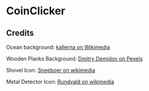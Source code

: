 # CoinClicker

## Credits

Ocean background: [kallerna on Wikimedia](https://commons.wikimedia.org/wiki/File:Atlantic_near_Faroe_Islands.jpg)

Wooden Planks Background: [Dmitry Demidov on Pexels](https://www.pexels.com/photo/brown-wooden-surface-made-of-timber-planks-3800449/)

Shovel Icon: [Sneeboer on wikimedia](https://commons.wikimedia.org/wiki/File:Shovel_24cm.jpg)

Metal Detector Icon: [Rundvald on wikimedia](https://commons.wikimedia.org/wiki/File:Detecteur-metaux-Pro-Detect-Made-in-Saint-Hilaire-du-Harcouet-1980s-byRundvald.jpg)